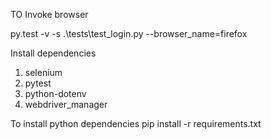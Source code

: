 TO Invoke browser

py.test -v -s .\tests\test_login.py --browser_name=firefox

Install dependencies
1. selenium
2. pytest
3. python-dotenv
4. webdriver_manager

To install python dependencies
pip install -r requirements.txt

